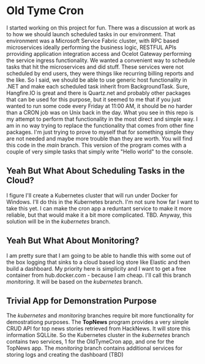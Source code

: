 # Old Tyme Cron
I started working on this project for fun. There was a discussion at work as to how we should launch scheduled tasks in our environment. That environment was a Microsoft Service Fabric cluster, with RPC based microservices ideally performing the business logic, RESTFUL APIs prroviding application integration access and Ocelot Gateway performing the service ingress functionality. We wanted a convenient way to schedule tasks that hit the microservices and did stuff. These services were not scheduled by end users, they were things like recurring billing reports and the like. So I said, we should be able to use generic host functionality in .NET and make each scheduled task inherit from BackgroundTask. Sure, Hangfire.IO is great and there is Quartz.net and probably other packages that can  be used for this purpose, but it seemed to me that if you just wanted to run some code every Friday at 11:00 AM, it should be no harder than a CRON job was on Unix back in the day.  What you see in this repo is my attempt to perform that functionality in the most direct and simple way. I am in no way trying to replace the functionality that comes from other fine packages. I'm just trying to prove to myself that for something simple they are not needed and maybe more trouble than they are worth. You will find this code in the _main_ branch. This version of the program comes with a couple of very simple tasks that simply write "Hello world" to the console.

## Yeah But What About Scheduling Tasks in the Cloud?
I figure I'll create a Kubernetes cluster that will run under Docker for Windows. I'll do this in the Kubernetes branch. I'm not sure how far I want to take this yet. I can make the cron app a reduntant service to make it more reliable, but that would make it a bit more complicated. TBD. Anyway, this solution will be in the _kubernetes_ branch.

## Yeah But What About Monitoring?
I am pretty sure that I am going to be able to handle this with some out of the box logging that sinks to a cloud based log store like Elastic and then build a dashboard. My priority here is simplicity and I want to get a free container from hub.docker.com - because I am cheap. I'll call this branch _monitoring_. It will be based on the _kubernetes_ branch.

## Trivial App for Demonstration Purpose
The _kubernetes_ and _monitoring_ branches require bit more functionality for demostrationg purposes. The **TopNews** program provides a very simple CRUD API for top news stories retrieved from HackNews. It will store this information SQLLite. So the Kubernetes cluster in the _kubernetes_ branch contains two services, 1 for the OldTymeCron app, and one for the TopNews app. The _monitoring_ branch contains additional services for storing logs and creating the dashboard (TBD)




